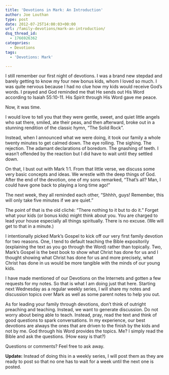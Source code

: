 ```yaml
---
title: 'Devotions in Mark: An Introduction'
author: Joe Louthan
type: post
date: 2012-07-25T14:00:03+00:00
url: /family-devotions/mark-an-introduction/
dsq_thread_id:
  - 1766926362
categories:
  - Devotions
tags:
  - 'Devotions: Mark'

---
```

I still remember our first night of devotions. I was a brand new stepdad and barely getting to know my four new bonus kids, whom I loved so much. I was quite nervous because I had no clue how my kids would receive God&#8217;s words. I prayed and God reminded me that He sends out His Word according to Isaiah 55:10-11. His Spirit through His Word gave me peace.

Now, it was time.

I would love to tell you that they were gentle, sweet, and quiet little angels who sat there, smiled, ate their peas, and then afterward, broke out in a stunning rendition of the classic hymn, &#8220;The Solid Rock&#8221;.

Instead, when I announced what we were doing, it took our family a whole twenty minutes to get calmed down. The eye rolling. The sighing. The rejection. The adamant declarations of boredom. The gnashing of teeth. I wasn&#8217;t offended by the reaction but I did have to wait until they settled down.

On that, I bust out with Mark 1:1. From that little verse, we discuss some very basic concepts and ideas. We wrestle with the deep things of God. After the end of the devotion, one of my sons remarked, &#8220;That&#8217;s all? Man, I could have gone back to playing a long time ago!&#8221;

The next week, they all reminded each other, &#8220;Shhhh, guys! Remember, this will only take five minutes if we are quiet.&#8221;

The point of that is the old cliché: &#8220;There nothing to it but to do it.&#8221; Forget what your kids (or bonus kids) might think about you. You are charged to lead your house especially all things spiritually. There is no excuse. (We will get to that in a minute.)

I intentionally picked Mark&#8217;s Gospel to kick off our very first family devotion for two reasons. One, I tend to default teaching the Bible expositorily (explaining the text as you go through the Word) rather than topically. Two, Mark&#8217;s Gospel is the best book to show what Christ has done for us and I thought showing what Christ has done for us and more precisely, what Christ has done in us would be more tangible with the minds of our young kids.

I have made mentioned of our Devotions on the Internets and gotten a few requests for my notes. So that is what I am doing just that here. Starting next Wednesday as a regular weekly series, I will share my notes and discussion topics over Mark as well as some parent notes to help you out.

As for leading your family through devotions, don&#8217;t think of outright preaching and teaching. Instead, we want to generate discussion. Do not worry about being able to teach. Instead, pray, read the text and think of good questions to spark conversations. In my experience, our best devotions are always the ones that are driven to the finish by the kids and not by me. God through his Word provides the topics. Me? I simply read the Bible and ask the questions. (How easy is that?)

Questions or comments? Feel free to ask away.

**Update:** Instead of doing this in a weekly series, I will post them as they are ready to post so that no one has to wait for a week until the next one is posted.